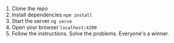 1. Clone the repo
2. Install dependencies `npm install`
3. Start the server `ng serve`
4. Open your browser `localhost:4200`
5. Follow the instructions. Solve the problems. Everyone's a winner.